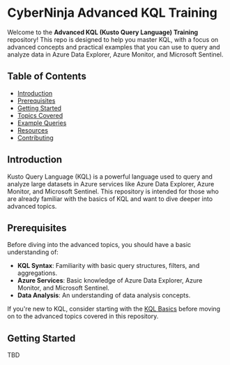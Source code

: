 # CyberNinja Advanced KQL Training

Welcome to the **Advanced KQL (Kusto Query Language) Training** repository! This repo is designed to help you master KQL, with a focus on advanced concepts and practical examples that you can use to query and analyze data in Azure Data Explorer, Azure Monitor, and Microsoft Sentinel.

## Table of Contents

- [Introduction](#introduction)
- [Prerequisites](#prerequisites)
- [Getting Started](#getting-started)
- [Topics Covered](#topics-covered)
- [Example Queries](#example-queries)
- [Resources](#resources)
- [Contributing](#contributing)

## Introduction

Kusto Query Language (KQL) is a powerful language used to query and analyze large datasets in Azure services like Azure Data Explorer, Azure Monitor, and Microsoft Sentinel. This repository is intended for those who are already familiar with the basics of KQL and want to dive deeper into advanced topics.

## Prerequisites

Before diving into the advanced topics, you should have a basic understanding of:

- **KQL Syntax**: Familiarity with basic query structures, filters, and aggregations.
- **Azure Services**: Basic knowledge of Azure Data Explorer, Azure Monitor, and Microsoft Sentinel.
- **Data Analysis**: An understanding of data analysis concepts.

If you're new to KQL, consider starting with the [KQL Basics](https://docs.microsoft.com/en-us/azure/data-explorer/kql-quick-start) before moving on to the advanced topics covered in this repository.

## Getting Started

TBD
